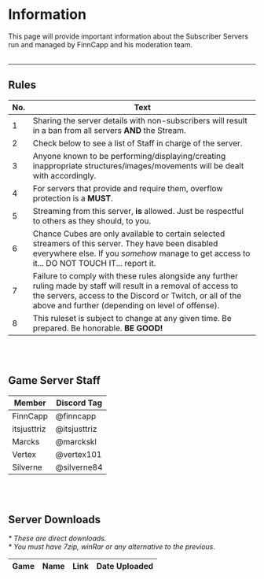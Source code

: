 # Information
This page will provide important information about the Subscriber Servers run and managed by FinnCapp and his moderation team.
<br>
<br>
___
## Rules

| No.      | Text |
| ----------------------------------------------- | ----------------------------------------------------------------------------------- |
| 1   | Sharing the server details with non-subscribers will result in a ban from all servers **AND** the Stream.       |
| 2   | Check below to see a list of Staff in charge of the server.
| 3   | Anyone known to be performing/displaying/creating inappropriate structures/images/movements will be dealt with accordingly.        |
| 4   | For servers that provide and require them, overflow protection is a **MUST**.        |
| 5   | Streaming from this server, **is** allowed. Just be respectful to others as they should, to you.
| 6   | Chance Cubes are only available to certain selected streamers of this server. They have been disabled everywhere else. If you _somehow_ manage to get access to it... DO NOT TOUCH IT... report it.
| 7   | Failure to comply with these rules alongside any further ruling made by staff will result in a removal of access to the servers, access to the Discord or Twitch, or all of the above and further (depending on level of offense).       |
| 8   | This ruleset is subject to change at any given time. Be prepared. Be honorable. **BE GOOD!**       |

<br>
<br>

## Game Server Staff

| Member      | Discord Tag |
| ----------- | ----------- |
| FinnCapp | @finncapp |
| itsjusttriz | @itsjusttriz |
| Marcks | @marckskl |
| Vertex | @vertex101 |
| Silverne | @silverne84 |

<br>
<br>

## Server Downloads
_* These are direct downloads._\
_* You must have 7zip, winRar or any alternative to the previous._

| Game      | Name | Link | Date Uploaded |
| ----------- | ----------- | ----------- | ----------- |
